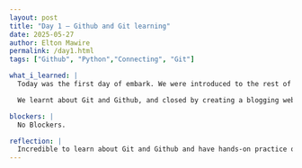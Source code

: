 ```yaml
---
layout: post
title: "Day 1 – Github and Git learning"
date: 2025-05-27
author: Elton Mawire
permalink: /day1.html
tags: ["Github", "Python","Connecting", "Git"]

what_i_learned: |
  Today was the first day of embark. We were introduced to the rest of the participants and got to do introductions as project groups and the larger group at large. We played a speed networking game to facilitate intros.

  We learnt about Git and Github, and closed by creating a blogging website. We took a placement test to test Python skill level.

blockers: |
  No Blockers.

reflection: |
  Incredible to learn about Git and Github and have hands-on practice on a website! This day not only introduced me to amazing software resources, but also became the first day to meet all the other participants online. I got to learn a lot about others through speed networking and thats when i realized how diverse the program is on an international scale- something that made me feel at home!
---
```


